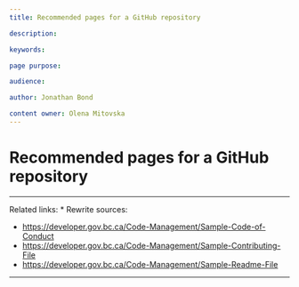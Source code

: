 ```yaml
---
title: Recommended pages for a GitHub repository

description:

keywords:

page purpose:

audience:

author: Jonathan Bond

content owner: Olena Mitovska
---
```

# Recommended pages for a GitHub repository

---
Related links:
*
Rewrite sources:
* https://developer.gov.bc.ca/Code-Management/Sample-Code-of-Conduct
* https://developer.gov.bc.ca/Code-Management/Sample-Contributing-File
* https://developer.gov.bc.ca/Code-Management/Sample-Readme-File
---
